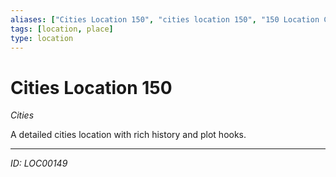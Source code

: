 ```yaml
---
aliases: ["Cities Location 150", "cities location 150", "150 Location Cities"]
tags: [location, place]
type: location
---
```


# Cities Location 150

*Cities*

A detailed cities location with rich history and plot hooks.

---
*ID: LOC00149*